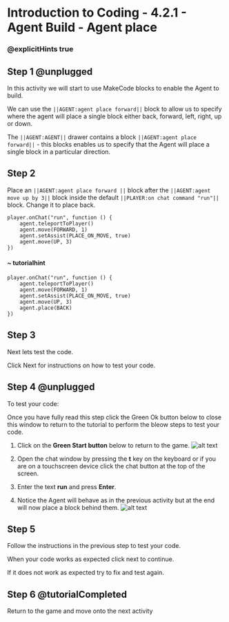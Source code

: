 # Introduction to Coding - 4.2.1 - Agent Build - Agent place

### @explicitHints true

## Step 1 @unplugged
In this activity we will start to use MakeCode blocks to enable the Agent to build.

We can use the ``||AGENT:agent place forward||`` block to allow us to specify where the agent will place a single block either back, forward, left, right, up or down.

The ``||AGENT:AGENT||`` drawer contains a block ``||AGENT:agent place forward||`` - this blocks enables us to specify that the Agent will place a single block in a particular direction.

## Step 2
Place an ``||AGENT:agent place forward ||`` block after the ``||AGENT:agent move up by 3||`` block inside the default ``||PLAYER:on chat command "run"||`` block. 
Change it to place back.
```template
player.onChat("run", function () {
    agent.teleportToPlayer()
    agent.move(FORWARD, 1)
    agent.setAssist(PLACE_ON_MOVE, true)
	agent.move(UP, 3)
})
```
#### ~ tutorialhint
```blocks
player.onChat("run", function () {
    agent.teleportToPlayer()
    agent.move(FORWARD, 1)
    agent.setAssist(PLACE_ON_MOVE, true)
	agent.move(UP, 3)
	agent.place(BACK)
})
```

## Step 3
Next lets test the code.

Click Next for instructions on how to test your code.

## Step 4 @unplugged
To test your code:

Once you have fully read this step click the Green Ok button below to close this window to return to the tutorial to perform the bleow steps to test your code.

1. Click on the **Green Start button** below to return to the game.
![alt text](https://intro.codingcredentials.com/Lesson3/3.1.1/images/4.jpg?raw=true "Start")


2. Open the chat window by pressing the **t** key on the keyboard or if you are on a touchscreen device click the chat button at the top of the screen.


3. Enter the text **run** and press **Enter**.


4. Notice the Agent will behave as in the previous activity but at the end will now place a block behind them.
![alt text](https://intro.codingcredentials.com/Lesson4/4.2.1/images/1.jpg?raw=true "Run")

## Step 5
Follow the instructions in the previous step to test your code.

When your code works as expected click next to continue.

If it does not work as expected try to fix and test again.

## Step 6 @tutorialCompleted
Return to the game and move onto the next activity
